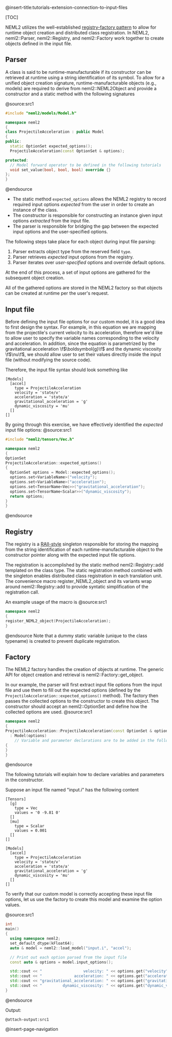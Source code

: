 @insert-title:tutorials-extension-connection-to-input-files

[TOC]

NEML2 utilizes the well-established [registry-factory pattern](https://en.wikipedia.org/wiki/Factory_method_pattern) to allow for runtime object creation and distributed class registration. In NEML2, neml2::Parser, neml2::Registry, and neml2::Factory work together to create objects defined in the input file.

## Parser

A class is said to be runtime-manufacturable if its constructor can be retrieved at runtime using a string identification of its symbol. To allow for a unified object creation signature, runtime-manufacturable objects (e.g., models) are required to derive from neml2::NEML2Object and provide a constructor and a static method with the following signatures

@source:src1
```cpp
#include "neml2/models/Model.h"

namespace neml2
{
class ProjectileAcceleration : public Model
{
public:
  static OptionSet expected_options();
  ProjectileAcceleration(const OptionSet & options);

protected:
  // Model forward operator to be defined in the following tutorials
  void set_value(bool, bool, bool) override {}
};
}
```
@endsource

- The static method `expected_options` allows the NEML2 registry to record required input options *expected* from the user in order to create an instance of the class.
- The constructor is responsible for constructing an instance given input options *extracted* from the input file.
- The parser is responsible for bridging the gap between the expected input options and the user-specified options.

The following steps take place for each object during input file parsing:
1. Parser extracts object type from the reserved field `type`.
2. Parser retrieves *expected* input options from the registry.
3. Parser iterates over *user-specified* options and override default options.

At the end of this process, a set of input options are gathered for the subsequent object creation.

All of the gathered options are stored in the NEML2 factory so that objects can be created at runtime per the user's request.

## Input file

Before defining the input file options for our custom model, it is a good idea to first design the syntax. For example, in this equation we are mapping from the projectile's current velocity to its acceleration, therefore we'd like to allow user to specify the variable names corresponding to the velocity and acceleration. In addition, since the equation is parametrized by the gravitational acceleration \f$\boldsymbol{g}\f$ and the dynamic viscosity \f$\nu\f$, we should allow user to set their values directly inside the input file (without modifying the source code).

Therefore, the input file syntax should look something like
```
[Models]
  [accel]
    type = ProjectileAcceleration
    velocity = 'state/v'
    acceleration = 'state/a'
    gravitational_acceleration = 'g'
    dynamic_viscosity = 'mu'
  []
[]
```

By going through this exercise, we have effectively identified the *expected* input file options:
@source:src1
```cpp
#include "neml2/tensors/Vec.h"

namespace neml2
{
OptionSet
ProjectileAcceleration::expected_options()
{
  OptionSet options = Model::expected_options();
  options.set<VariableName>("velocity");
  options.set<VariableName>("acceleration");
  options.set<TensorName<Vec>>("gravitational_acceleration");
  options.set<TensorName<Scalar>>("dynamic_viscosity");
  return options;
}
}
```
@endsource

## Registry

The registry is a [RAII-style](https://en.wikipedia.org/wiki/Resource_acquisition_is_initialization) singleton responsible for storing the mapping from the string identification of each runtime-manufacturable object to the constructor pointer along with the expected input file options.

The registration is accomplished by the static method neml2::Registry::add templated on the class type. The static registration method combined with the singleton enables distributed class registration in each translation unit. The convenience macro register_NEML2_object and its variants wrap around neml2::Registry::add to provide syntatic simplification of the registration call.

An example usage of the macro is
@source:src1
```cpp
namespace neml2
{
register_NEML2_object(ProjectileAcceleration);
}
```
@endsource
Note that a dummy static variable (unique to the class typename) is created to prevent duplicate registration.

## Factory

The NEML2 factory handles the creation of objects at runtime. The generic API for object creation and retrieval is neml2::Factory::get_object.

In our example, the parser will first extract input file options from the input file and use them to fill out the expected options (defined by the `ProjectileAcceleration::expected_options()` method). The factory then passes the collected options to the constructor to create this object. The constructor should accept an neml2::OptionSet and define how the collected options are used.
@source:src1
```cpp
namespace neml2
{
ProjectileAcceleration::ProjectileAcceleration(const OptionSet & options)
  : Model(options)
    // Variable and parameter declarations are to be added in the following tutorials
{
}
}
```
@endsource

The following tutorials will explain how to declare variables and parameters in the constructor.

Suppose an input file named "input.i" has the following content
```
[Tensors]
  [g]
    type = Vec
    values = '0 -9.81 0'
  []
  [mu]
    type = Scalar
    values = 0.001
  []
[]

[Models]
  [accel]
    type = ProjectileAcceleration
    velocity = 'state/v'
    acceleration = 'state/a'
    gravitational_acceleration = 'g'
    dynamic_viscosity = 'mu'
  []
[]
```
To verify that our custom model is correctly accepting these input file options, let us use the factory to create this model and examine the option values.

@source:src1
```cpp
int
main()
{
  using namespace neml2;
  set_default_dtype(kFloat64);
  auto & model = neml2::load_model("input.i", "accel");

  // Print out each option parsed from the input file
  const auto & options = model.input_options();

  std::cout << "                  velocity: " << options.get("velocity") << std::endl;
  std::cout << "              acceleration: " << options.get("acceleration") << std::endl;
  std::cout << "gravitational_acceleration: " << options.get("gravitational_acceleration") << std::endl;
  std::cout << "         dynamic_viscosity: " << options.get("dynamic_viscosity") << std::endl;
}
```
@endsource

Output:
```
@attach-output:src1
```

@insert-page-navigation
